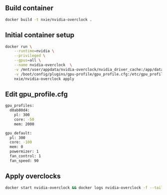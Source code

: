##  Build container
```bash
docker build -t nxie/nvidia-overclock .
```

##  Initial container setup
```bash
docker run \
    --runtime=nvidia \
    --privileged \
    --gpus=all \
    --name nvidia-overclock  \
    -v /mnt/user/appdata/nvidia-overclock/nvidia_driver_cache:/app/data \
    -v /boot/config/plugins/gpu-profile/gpu_profile.cfg:/etc/gpu_profile.cfg \
    nxie/nvidia-overclock apply
```

##  Edit gpu_profile.cfg
```bash
gpu_profiles:
  d8ab80d4:
    pl: 300
    core: -50
    mem: 2000

gpu_default:
  pl: 300
  core: -100
  mem: 0
  powermizer: 1
  fan_control: 1
  fan_speed: 90
```

##  Apply overclocks
```bash
docker start nvidia-overclock && docker logs nvidia-overclock -f --tail 10
```